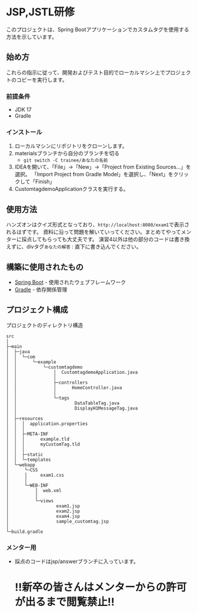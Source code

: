 # JSP,JSTL研修

このプロジェクトは、Spring Bootアプリケーションでカスタムタグを使用する方法を示しています。

## 始め方

これらの指示に従って、開発およびテスト目的でローカルマシン上でプロジェクトのコピーを実行します。

### 前提条件

- JDK 17
- Gradle

### インストール

1. ローカルマシンにリポジトリをクローンします。
2. materialsブランチから自分のブランチを切る
   * `git switch -C trainee/あなたの名前`
3. IDEAを開いて、「File」→「New」→「Project from Existing Sources...」を選択。
「Import Project from Gradle Model」を選択し、「Next」をクリックして「Finish」
4. CustomtagdemoApplicationクラスを実行する。

## 使用方法
ハンズオンはクイズ形式となっており、`http://localhost:8080/exam1`で表示されるはずです。
資料に沿って問題を解いていってください。まとめてやってメンターに採点してもらっても大丈夫です。
演習4以外は他の部分のコードは書き換えずに、divタグ`あなたの解答：`直下に書き込んでください。


## 構築に使用されたもの

- [Spring Boot](https://spring.io/projects/spring-boot) - 使用されたウェブフレームワーク
- [Gradle](https://gradle.org/) - 依存関係管理

## プロジェクト構成
プロジェクトのディレクトリ構造
```
src
│
├─main		
│  ├─java		
│  │  └─com		
│  │      └─example		
│  │          └─customtagdemo		
│  │              │  CustomtagdemoApplication.java		
│  │              │		
│  │              ├─controllers		
│  │              │      HomeController.java		
│  │              │		
│  │              └─tags
│  │                      DataTableTag.java
│  │                      DisplayH1MessageTag.java		
│  │		
│  ├─resources		
│  │  │  application.properties		
│  │  │		
│  │  ├─META-INF		
│  │  │      example.tld
│  │  │      myCustomTag.tld	
│  │  │		
│  │  ├─static		
│  │  └─templates		
│  └─webapp
│      └─CSS
│      │     exam1.css
│      │
│      └─WEB-INF		
│          │  web.xml		
│          │		
│          └─views		
│                  exam1.jsp		
│                  exam2.jsp
│                  exam4.jsp
│                  sample_customtag.jsp		
│		
└─build.gradle		
```

### メンター用
* 採点のコードはjsp/answerブランチに入っています。
  # !!新卒の皆さんはメンターからの許可が出るまで閲覧禁止!!
